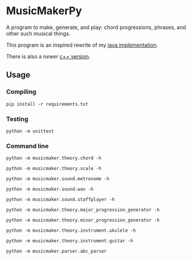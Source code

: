 # MusicMakerPy

A program to make, generate, and play: chord progressions, phrases, and other such musical things.

This program is an inspired rewrite of my [java implementation](https://github.com/keelimeguy/MusicMaker).

There is also a _newer_ [c++ version](https://github.com/keelimeguy/MusicMaker_JUCE).

## Usage

### Compiling
`pip install -r requirements.txt`

### Testing
`python -m unittest`

### Command line
`python -m musicmaker.theory.chord -h`

`python -m musicmaker.theory.scale -h`

`python -m musicmaker.sound.metronome -h`

`python -m musicmaker.sound.wav -h`

`python -m musicmaker.sound.staffplayer -h`

`python -m musicmaker.theory.major_progression_generator -h`

`python -m musicmaker.theory.minor_progression_generator -h`

`python -m musicmaker.theory.instrument.ukulele -h`

`python -m musicmaker.theory.instrument.guitar -h`

`python -m musicmaker.parser.abc_parser`
